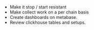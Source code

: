 - Make it stop / start resistant
- Make collect work on a per chain basis
- Create dashboards on metabase.
- Review clickhouse tables and setups.

